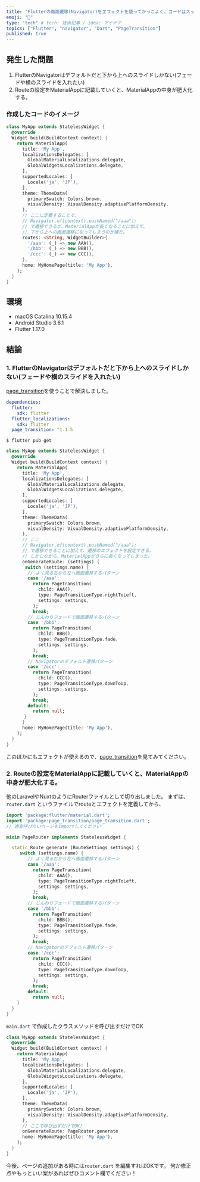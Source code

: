 ```yaml
---
title: "Flutterの画面遷移(Navigator)をエフェクトを使ってかっこよく、コードはスッキリさせたい"
emoji: "🦅"
type: "tech" # tech: 技術記事 / idea: アイデア
topics: ["Flutter", "navigator", "Dart", "PageTransition"]
published: true
---
```


## 発生した問題

1. FlutterのNavigatorはデフォルトだと下から上へのスライドしかない(フェードや横のスライドを入れたい)
2. Routeの設定をMaterialAppに記載していくと、MaterialAppの中身が肥大化する。

### 作成したコードのイメージ

```Dart:main.dart
class MyApp extends StatelessWidget {
  @override
  Widget build(BuildContext context) {
    return MaterialApp(
      title: 'My App',
      localizationsDelegates: [
        GlobalMaterialLocalizations.delegate,
        GlobalWidgetsLocalizations.delegate,
      ],
      supportedLocales: [
        Locale('ja', 'JP'),
      ],
      theme: ThemeData(
        primarySwatch: Colors.brown,
        visualDensity: VisualDensity.adaptivePlatformDensity,
      ),
      // ここに定義することで、
      // Navigator.of(context).pushNamed("/aaa");
      // で遷移できるが、MaterialAppが長くなることに加えて、
      // 下から上への画面遷移になってしまうのが嫌だ。
      routes: <String, WidgetBuilder>{
        '/aaa': (_) => new AAA(),
        '/bbb': (_) => new BBB(),
        '/ccc': (_) => new CCC(),
      },
      home: MyHomePage(title: 'My App'),
    );
  }
}
```

## 環境

- macOS Catalina 10.15.4
- Android Studio 3.6.1
- Flutter 1.17.0

## 結論

### 1. FlutterのNavigatorはデフォルトだと下から上へのスライドしかない(フェードや横のスライドを入れたい)

[page_transition](https://pub.dev/packages/page_transition)を使うことで解決しました。

```yaml:pubspec.yaml
dependencies:
  flutter:
    sdk: flutter
  flutter_localizations:
    sdk: flutter
  page_transition: ^1.1.5
```

```
$ flutter pub get
```

```Dart:main.dart
class MyApp extends StatelessWidget {
  @override
  Widget build(BuildContext context) {
    return MaterialApp(
      title: 'My App',
      localizationsDelegates: [
        GlobalMaterialLocalizations.delegate,
        GlobalWidgetsLocalizations.delegate,
      ],
      supportedLocales: [
        Locale('ja', 'JP'),
      ],
      theme: ThemeData(
        primarySwatch: Colors.brown,
        visualDensity: VisualDensity.adaptivePlatformDensity,
      ),
      // ここ
      // Navigator.of(context).pushNamed("/aaa");
      // で遷移できることに加えて、遷移のエフェクトを設定できる。
      // しかしながら、MaterialAppがさらに長くなってしまった。
      onGenerateRoute: (settings) {
       switch (settings.name) {
        // よく見る右から左へ画面遷移するパターン
        case '/aaa':
          return PageTransition(
            child: AAA(),
            type: PageTransitionType.rightToLeft,
            settings: settings,
          );
          break;
        // じんわりフェードで画面遷移するパターン
        case '/bbb':
          return PageTransition(
            child: BBB(),
            type: PageTransitionType.fade,
            settings: settings,
          );
          break;
        // Navigatorのデフォルト遷移パターン
        case '/ccc':
          return PageTransition(
            child: CCC(),
            type: PageTransitionType.downToUp,
            settings: settings,
          );
          break;
        default:
          return null;
　　　　}
      }
      home: MyHomePage(title: 'My App'),
    );
  }
}
```

このほかにもエフェクトが使えるので、[page_transition](https://pub.dev/packages/page_transition)を見てみてください。

### 2. Routeの設定をMaterialAppに記載していくと、MaterialAppの中身が肥大化する。

他のLaravelやNuxtのようにRouterファイルとして切り出しました。
まずは、`router.dart` というファイルでrouteとエフェクトを定義してから、

```dart:router.dart
import 'package:flutter/material.dart';
import 'package:page_transition/page_transition.dart';
// 適宜呼びたいページをimportしてください

mixin PageRouter implements StatelessWidget {

  static Route generate (RouteSettings settings) {
     switch (settings.name) {
        // よく見る右から左へ画面遷移するパターン
        case '/aaa':
          return PageTransition(
            child: AAA(),
            type: PageTransitionType.rightToLeft,
            settings: settings,
          );
          break;
        // じんわりフェードで画面遷移するパターン
        case '/bbb':
          return PageTransition(
            child: BBB(),
            type: PageTransitionType.fade,
            settings: settings,
          );
          break;
        // Navigatorのデフォルト遷移パターン
        case '/ccc':
          return PageTransition(
            child: CCC(),
            type: PageTransitionType.downToUp,
            settings: settings,
          );
          break;
        default:
          return null;
    }
  }
}
```

`main.dart` で作成したクラスメソッドを呼び出すだけでOK

```dart:main.dart
class MyApp extends StatelessWidget {
  @override
  Widget build(BuildContext context) {
    return MaterialApp(
      title: 'My App',
      localizationsDelegates: [
        GlobalMaterialLocalizations.delegate,
        GlobalWidgetsLocalizations.delegate,
      ],
      supportedLocales: [
        Locale('ja', 'JP'),
      ],
      theme: ThemeData(
        primarySwatch: Colors.brown,
        visualDensity: VisualDensity.adaptivePlatformDensity,
      ),
      // ここで呼び出すだけでOK!
      onGenerateRoute: PageRouter.generate
      home: MyHomePage(title: 'My App'),
    );
  }
}
```

今後、ページの追加がある時には`router.dart` を編集すればOKです。
何か修正点やもっといい案があればぜひコメント欄でください！
